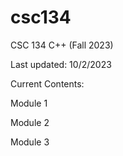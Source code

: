 # csc134
CSC 134 C++ (Fall 2023)

Last updated: 10/2/2023

Current Contents:

Module 1

Module 2

Module 3
